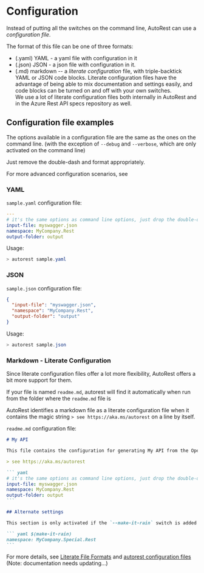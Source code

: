 # Configuration 

Instead of putting all the switches on the command line, AutoRest can use a *configuration file*.

The format of this file can be one of three formats: 
- (.yaml) YAML - a yaml file with configuration in it
- (.json) JSON - a json file with configuration in it.
- (.md) markdown -- a *literate configuration* file, with triple-backtick YAML or JSON code blocks. 
Literate configuration files have the advantage of being able to mix documentation and settings easily, 
and code blocks can be turned on and off with your own switches.<br>We use a lot of literate 
configuration files both internally in AutoRest and in the Azure Rest API specs repository as well.

## Configuration file examples

The options available in a configuration file are the same as the ones on the command line. (with the exception of `--debug` and `--verbose`, which are only activated on the command line)

Just remove the double-dash and format appropriately. 

For more advanced configuration scenarios, see 
### YAML 

`sample.yaml` configuration file:

~~~ yaml
--- 
# it's the same options as command line options, just drop the double-dash!
input-file: myswagger.json
namespace: MyCompany.Rest
output-folder: output
~~~

Usage: 
``` powershell
> autorest sample.yaml 

```
### JSON

`sample.json` configuration file:

~~~ json
{
  "input-file": "myswagger.json",
  "namespace": "MyCompany.Rest",
  "output-folder": "output"
}
~~~

Usage: 
``` powershell
> autorest sample.json 

```

### Markdown - Literate Configuration

Since literate configuration files offer a lot more flexibility, AutoRest offers a bit more support for them.

If your file is named `readme.md`, autorest will find it automatically when run from the folder where the `readme.md` file is

AutoRest identifies a markdown file as a literate configuration file when it contains the magic string `> see https://aka.ms/autorest` on a line by itself.

`readme.md` configuration file:

~~~ markdown
# My API 

This file contains the configuration for generating My API from the OpenAPI specification.

> see https://aka.ms/autorest

``` yaml
# it's the same options as command line options, just drop the double-dash!
input-file: myswagger.json
namespace: MyCompany.Rest
output-folder: output
```

## Alternate settings

This section is only activated if the `--make-it-rain` switch is added to the command line

``` yaml $(make-it-rain)
namespace: MyCompany.Special.Rest
```
~~~

For more details, see [Literate File Formats](./literate-file-formats/readme.md) and [autorest configuration files](literate-file-formats/configuration.md) (Note: documentation needs updating...)


